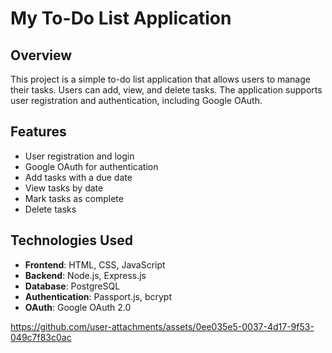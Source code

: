 # My To-Do List Application

## Overview
This project is a simple to-do list application that allows users to manage their tasks. Users can add, view, and delete tasks. The application supports user registration and authentication, including Google OAuth.

## Features
- User registration and login
- Google OAuth for authentication
- Add tasks with a due date
- View tasks by date
- Mark tasks as complete
- Delete tasks

## Technologies Used
- **Frontend**: HTML, CSS, JavaScript
- **Backend**: Node.js, Express.js
- **Database**: PostgreSQL
- **Authentication**: Passport.js, bcrypt
- **OAuth**: Google OAuth 2.0


https://github.com/user-attachments/assets/0ee035e5-0037-4d17-9f53-049c7f83c0ac


